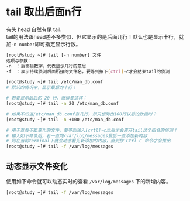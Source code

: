 # tail  取出后面n行

有头 head 自然有尾 tail.  
tail的用法跟head差不多类似，但它显示的是后面几行！默认也是显示十行，就加`-n number`即可指定显示行数。

```sh
[root@study ~]# tail [-n number] 文件 
选项与参数：
-n  ：后面接数字，代表显示几行的意思
-f  ：表示持续侦测后面所接的文件名，要等到按下[ctrl]-c才会结束tail的侦测
```
```sh
[root@study ~]# tail /etc/man_db.conf
# 默认的情况中，显示最后的十行！

# 若要显示最后的 20 行，就得要这样：
[root@study ~]# tail -n 20 /etc/man_db.conf

# 如果不知道/etc/man_db.conf有几行，却只想列出100行以后的数据时？
[root@study ~]# tail -n +100 /etc/man_db.conf

# 用于查看不断变化的文件，要等到输入[crtl]-c之后才会离开tail这个指令的侦测！
# 输入如下命令后，若一直向/var/log/messages最后一直添加新内容
# 则在当前terminal下就会动态看见新添加的内容，直到按 Ctrl C 命令才会推出
[root@study ~]# tail -f /var/log/messages
```



## 动态显示文件变化
使用如下命令就可以动态实时的查看 `/var/log/messages` 下的新增内容。
```sh
[root@study ~]# tail -f /var/log/messages
```
